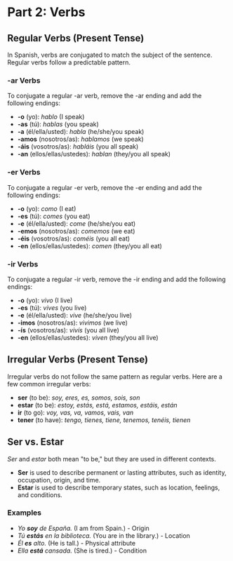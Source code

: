 
# Part 2: Verbs

## Regular Verbs (Present Tense)

In Spanish, verbs are conjugated to match the subject of the sentence. Regular verbs follow a predictable pattern.

### -ar Verbs

To conjugate a regular -ar verb, remove the -ar ending and add the following endings:

* **-o** (yo): *hablo* (I speak)
* **-as** (tú): *hablas* (you speak)
* **-a** (él/ella/usted): *habla* (he/she/you speak)
* **-amos** (nosotros/as): *hablamos* (we speak)
* **-áis** (vosotros/as): *habláis* (you all speak)
* **-an** (ellos/ellas/ustedes): *hablan* (they/you all speak)

### -er Verbs

To conjugate a regular -er verb, remove the -er ending and add the following endings:

* **-o** (yo): *como* (I eat)
* **-es** (tú): *comes* (you eat)
* **-e** (él/ella/usted): *come* (he/she/you eat)
* **-emos** (nosotros/as): *comemos* (we eat)
* **-éis** (vosotros/as): *coméis* (you all eat)
* **-en** (ellos/ellas/ustedes): *comen* (they/you all eat)

### -ir Verbs

To conjugate a regular -ir verb, remove the -ir ending and add the following endings:

* **-o** (yo): *vivo* (I live)
* **-es** (tú): *vives* (you live)
* **-e** (él/ella/usted): *vive* (he/she/you live)
* **-imos** (nosotros/as): *vivimos* (we live)
* **-ís** (vosotros/as): *vivís* (you all live)
* **-en** (ellos/ellas/ustedes): *viven* (they/you all live)

## Irregular Verbs (Present Tense)

Irregular verbs do not follow the same pattern as regular verbs. Here are a few common irregular verbs:

* **ser** (to be): *soy, eres, es, somos, sois, son*
* **estar** (to be): *estoy, estás, está, estamos, estáis, están*
* **ir** (to go): *voy, vas, va, vamos, vais, van*
* **tener** (to have): *tengo, tienes, tiene, tenemos, tenéis, tienen*

## Ser vs. Estar

*Ser* and *estar* both mean "to be," but they are used in different contexts.

* **Ser** is used to describe permanent or lasting attributes, such as identity, occupation, origin, and time.
* **Estar** is used to describe temporary states, such as location, feelings, and conditions.

### Examples

* *Yo **soy** de España.* (I am from Spain.) - Origin
* *Tú **estás** en la biblioteca.* (You are in the library.) - Location
* *Él **es** alto.* (He is tall.) - Physical attribute
* *Ella **está** cansada.* (She is tired.) - Condition
